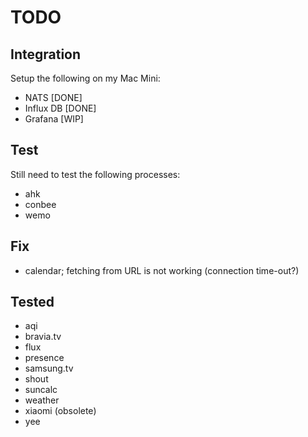 # TODO

## Integration

Setup the following on my Mac Mini:

* NATS       [DONE]
* Influx DB  [DONE]
* Grafana    [WIP]

## Test

Still need to test the following processes:

* ahk
* conbee
* wemo

## Fix

* calendar; fetching from URL is not working (connection time-out?)

## Tested

* aqi
* bravia.tv
* flux
* presence
* samsung.tv
* shout
* suncalc
* weather
* xiaomi (obsolete)
* yee
